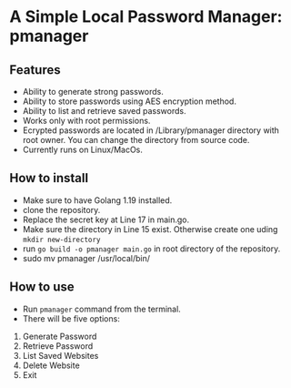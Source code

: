 # A Simple Local Password Manager: pmanager

## Features
- Ability to generate strong passwords.
- Ability to store passwords using AES encryption method.
- Ability to list and retrieve saved passwords.
- Works only with root permissions.
- Ecrypted passwords are located in /Library/pmanager directory with root owner. You can change the directory from source code.
- Currently runs on Linux/MacOs.

## How to install
- Make sure to have Golang 1.19 installed.
- clone the repository.
- Replace the secret key at Line 17 in main.go.
- Make sure the directory in Line 15 exist. Otherwise create one uding ````mkdir new-directory````
- run ````go build -o pmanager main.go```` in root directory of the repository.
- sudo mv pmanager /usr/local/bin/

## How to use
- Run ````pmanager```` command from the terminal.
- There will be five options:
1. Generate Password
2. Retrieve Password
3. List Saved Websites
4. Delete Website
5. Exit